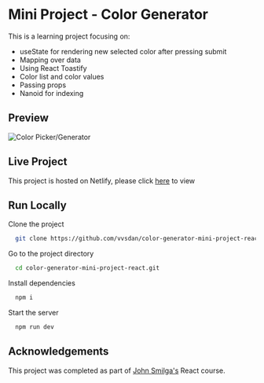 
# Mini Project - Color Generator

This is a learning project focusing on: 
- useState for rendering new selected color after pressing submit
- Mapping over data 
- Using React Toastify
- Color list and color values 
- Passing props
- Nanoid for indexing 


## Preview

![Color Picker/Generator](https://dj-project-previews.s3.amazonaws.com/mini-projects-react/color-generator.png)
## Live Project

This project is hosted on Netlify, please click [here](https://unique-biscuit-2fe6b2.netlify.app/) to view
## Run Locally

Clone the project

```bash
  git clone https://github.com/vvsdan/color-generator-mini-project-react.git
```

Go to the project directory

```bash
  cd color-generator-mini-project-react.git
```

Install dependencies

```bash
  npm i
```

Start the server

```bash
  npm run dev
```

## Acknowledgements

This project was completed as part of [John Smilga's](https://github.com/john-smilga) React course. 
